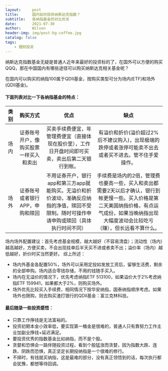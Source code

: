 ```yaml
---
layout:     post
title:      国内如何投资纳斯达克指数？
subtitle:   各纳指基金的对比优劣
date:       2021-07-30
author:     Wilson
header-img: img/post-bg-coffee.jpg
catalog: false
tags:
    - 理财投资
---
```


纳斯达克指数基金无疑是普通人近年来最好的投资标的了，在国外可以方便的购买QQQ，那在中国国内有哪些途径可以购买纳斯达克相关基金呢？

在国内可以购买的纳指100属于QDII基金，按购买类型可分为场内(ETF)和场外(QDII基金)。

#### 下面列表对比一下各纳指基金的特点：

|类别|购买方式|优点|缺点|
|:-------:|:-----------------------:|:-------------------:|:---------------------:|
|场内|证券账号开户，像购买股票一样买入和卖出|买卖手续费便宜，年管理费便宜（直接体现在股价里），工作日开盘时间即可买卖，卖出后第二天银行到帐。|有溢价和折价(溢价超过2%后不建议购入)，出现极端的跌停或者涨停可能卖不出去或者买不进去。管不住手爱操作。|
|场外|证券账号或者银行APP，申购和赎回|不用证券开户，银行app和第三方app就能购买。无溢价和折价波动，准确反应纳指的净值，赎回不受限制。随时可操作申请申购或赎回（具体执行时间不同）|手续费是场内的2倍，管理费也要高一些，买入和卖出都需要2天以后才确认，银行到帐更慢一些。买入价格是第二天美国纳指价格，有点运气成份，如果当晚纳指出现大幅度波动会比较吃亏（赚），但长远看不算什么。|

场内场外配置建议：首先考虑基金规模，越大越好（不容易清盘）；流动性（场内）越高越好，方便买卖，不会出现挂单后半天买不进或者卖不出；溢价率（场内）越低越好，折价时买当然更好。
综上所述：
* 场内外基金各配置50%，场外可以采用定投如发放工资后，留够生活费，剩余的全部申购。场内适合零钱存储，不用的钱随手买入。
* 场内在无溢价的情况下，优先考虑纳指ETF 513100，如果溢价大于2%考虑纳指ETF 159941，如果都大于2%，则购买场外。
* 场外优先比较买入手续费，相同情况下按华安纳指，国泰纳指顺序考虑。如果场外也限购，则去购买渣打银行的QDII基金：富兰克林科技。

#### 最后随录一些投资感悟：

* 只靠工作挣钱是无法富裕的。
* 投资初期本金小效率低，要实现第一桶金是很难的，普通人只有靠努力工作主业加副业挣钱+延迟满足。
* 要投资优秀的指数基金比如纳指，而不是个股。
* 贪婪和恐惧会一路伴随投资过程，看到个股猛涨而贪婪，因为指数大跌、连跌、阴跌而恐惧，真正坚定长期投纳指是一个很难的修行。
* 不择时，有钱就买纳指，这是最难的部分，没有真正领悟到的话，每次执行都会犹豫，都想等待回调。
